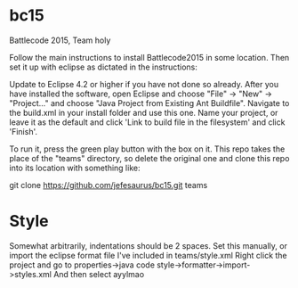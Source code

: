 bc15
====

Battlecode 2015, Team holy

Follow the main instructions to install Battlecode2015 in some location.
Then set it up with eclipse as dictated in the instructions:

Update to Eclipse 4.2 or higher if you have not done so already. After you have installed the software, open Eclipse and choose "File" -> "New" -> "Project..." and choose "Java Project from Existing Ant Buildfile". Navigate to the build.xml in your install folder and use this one. Name your project, or leave it as the default and click 'Link to build file in the filesystem' and click 'Finish'. 

To run it, press the green play button with the box on it.
This repo takes the place of the "teams" directory, so delete the original one and clone this repo into its location with something like:

git clone https://github.com/jefesaurus/bc15.git teams

Style
====
Somewhat arbitrarily, indentations should be 2 spaces.
Set this manually, or import the eclipse format file I've included in teams/style.xml
Right click the project and go to properties->java code style->formatter->import->styles.xml
And then select ayylmao
